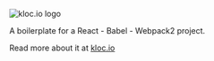 ![kloc.io logo](http://kloc.io/assets/img/logo.png?v=0e8202529e)

A boilerplate for a React - Babel - Webpack2 project.

Read more about it at [kloc.io](http://kloc.io/setting-up-react-workflow-babel-webpack/)
